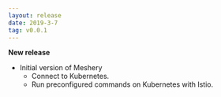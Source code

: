 ```yaml
---
layout: release
date: 2019-3-7
tag: v0.0.1
---
```


**New release**

- Initial version of Meshery
  - Connect to Kubernetes.
  - Run preconfigured commands on Kubernetes with Istio.



